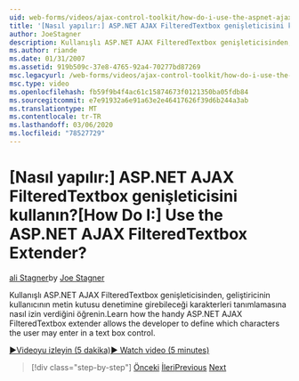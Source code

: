 ```yaml
---
uid: web-forms/videos/ajax-control-toolkit/how-do-i-use-the-aspnet-ajax-filteredtextbox-extender
title: '[Nasıl yapılır:] ASP.NET AJAX FilteredTextbox genişleticisini kullanın? | Microsoft Docs'
author: JoeStagner
description: Kullanışlı ASP.NET AJAX FilteredTextbox genişleticisinden, geliştiricinin kullanıcının metin kutusu denetimine girebileceği karakterleri tanımlamasına nasıl izin verdiğini öğrenin.
ms.author: riande
ms.date: 01/31/2007
ms.assetid: 919b509c-37e8-4765-92a4-70277bd87269
msc.legacyurl: /web-forms/videos/ajax-control-toolkit/how-do-i-use-the-aspnet-ajax-filteredtextbox-extender
msc.type: video
ms.openlocfilehash: fb59f9b4f4ac61c15874673f0121350ba05fdb84
ms.sourcegitcommit: e7e91932a6e91a63e2e46417626f39d6b244a3ab
ms.translationtype: MT
ms.contentlocale: tr-TR
ms.lasthandoff: 03/06/2020
ms.locfileid: "78527729"
---
```

# <a name="how-do-i-use-the-aspnet-ajax-filteredtextbox-extender"></a><span data-ttu-id="e9935-104">[Nasıl yapılır:] ASP.NET AJAX FilteredTextbox genişleticisini kullanın?</span><span class="sxs-lookup"><span data-stu-id="e9935-104">[How Do I:] Use the ASP.NET AJAX FilteredTextbox Extender?</span></span>

<span data-ttu-id="e9935-105">[ali Stagner](https://github.com/JoeStagner)</span><span class="sxs-lookup"><span data-stu-id="e9935-105">by [Joe Stagner](https://github.com/JoeStagner)</span></span>

<span data-ttu-id="e9935-106">Kullanışlı ASP.NET AJAX FilteredTextbox genişleticisinden, geliştiricinin kullanıcının metin kutusu denetimine girebileceği karakterleri tanımlamasına nasıl izin verdiğini öğrenin.</span><span class="sxs-lookup"><span data-stu-id="e9935-106">Learn how the handy ASP.NET AJAX FilteredTextbox extender allows the developer to define which characters the user may enter in a text box control.</span></span>

[<span data-ttu-id="e9935-107">&#9654;Videoyu izleyin (5 dakika)</span><span class="sxs-lookup"><span data-stu-id="e9935-107">&#9654; Watch video (5 minutes)</span></span>](https://channel9.msdn.com/Blogs/ASP-NET-Site-Videos/how-do-i-use-the-aspnet-ajax-filteredtextbox-extender)

> [!div class="step-by-step"]
> <span data-ttu-id="e9935-108">[Önceki](how-do-i-use-the-aspnet-ajax-dynamicpopulate-extender.md)
> [İleri](how-do-i-use-the-aspnet-ajax-hovermenu-extender.md)</span><span class="sxs-lookup"><span data-stu-id="e9935-108">[Previous](how-do-i-use-the-aspnet-ajax-dynamicpopulate-extender.md)
[Next](how-do-i-use-the-aspnet-ajax-hovermenu-extender.md)</span></span>

